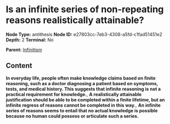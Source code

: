 # Is an infinite series of non-repeating reasons realistically attainable?

**Node Type:** antithesis
**Node ID:** e27803cc-7eb3-4308-a5fd-c1fad51451e2
**Depth:** 2
**Terminal:** No

**Parent:** [Infinitism](infinitism.md)

## Content

**In everyday life, people often make knowledge claims based on finite reasoning, such as a doctor diagnosing a patient based on symptoms, tests, and medical history. This suggests that infinite reasoning is not a practical requirement for knowledge.**, **A realistically attainable justification should be able to be completed within a finite lifetime, but an infinite regress of reasons cannot be completed in this way.**, **An infinite series of reasons seems to entail that no actual knowledge is possible because no human could possess or articulate such a series.**

